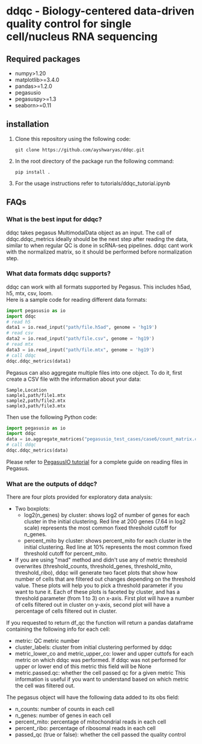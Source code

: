 # ddqc - Biology-centered data-driven quality control for single cell/nucleus RNA sequencing
## Required packages
- numpy>1.20
- matplotlib>=3.4.0
- pandas>=1.2.0
- pegasusio
- pegasuspy>=1.3 
- seaborn>=0.11
## installation
1. Clone this repository using the following code:
   
   `git clone https://github.com/ayshwaryas/ddqc.git`
2. In the root directory of the package run the following command:
   
    `pip install .`
3. For the usage instructions refer to tutorials/ddqc_tutorial.ipynb
## FAQs
### What is the best input for ddqc?
ddqc takes pegasus MultimodalData object as an input. The call of ddqc.ddqc_metrics ideally 
should be the next step after reading the data, similar to when regular QC is done in scRNA-seq pipelines. 
ddqc cant work with the normalized matrix, so it should be performed before normalization step.

### What data formats ddqc supports?
ddqc can work with all formats supported by Pegasus. This includes h5ad, h5, mtx, csv, loom. <br>
Here is a sample code for reading different data formats:
```python
import pegasusio as io
import ddqc
# read h5
data1 = io.read_input("path/file.h5ad", genome = 'hg19')
# read csv
data2 = io.read_input("path/file.csv", genome = 'hg19')
# read mtx
data3 = io.read_input("path/file.mtx", genome = 'hg19')
# call ddqc
ddqc.ddqc_metrics(data1)
```

Pegasus can also aggregate multiple files into one object. To do it, first create a CSV file with the information about your data:
```text
Sample,Location
sample1,path/file1.mtx
sample2,path/file2.mtx
sample3,path/file3.mtx
```

Then use the following Python code:
```python
import pegasusio as io
import ddqc
data = io.aggregate_matrices("pegasusio_test_cases/case6/count_matrix.csv")
# call ddqc
ddqc.ddqc_metrics(data)
```
Please refer to [PegasusIO tutorial](https://pegasusio.readthedocs.io/en/stable/_static/tutorials/pegasusio_tutorial.html) for a complete guide on reading files in Pegasus.

### What are the outputs of ddqc?
There are four plots provided for exploratory data analysis:

* Two boxplots:
  * log2(n_genes) by cluster: shows log2 of number of genes for each cluster in the initial clustering. Red line at 200 genes (7.64 in log2 scale) represents the most common fixed threshold cutoff for n_genes.
  * percent_mito by cluster: shows percent_mito for each cluster in the initial clustering. Red line at 10% represents the most common fixed threshold cutoff for percent_mito.
* If you are using "mad" method and didn't use any of metric threshold overwrites (threshold_counts, threshold_genes, threshold_mito, threshold_ribo), ddqc will generate two facet plots that show how number of cells that are filtered out changes depending on the threshold value. These plots will help you to pick a threshold parameter if you want to tune it. Each of these plots is faceted by cluster, and has a threshold parameter (from 1 to 3) on x-axis. First plot will have a number of cells filtered out in cluster on y-axis, second plot will have a percentage of cells filtered out in cluster.


If you requested to return df_qc the function will return a pandas dataframe containing the following info for each cell:
* metric: QC metric number
* cluster_labels: cluster from initial clustering performed by ddqc
* metric_lower_co and metric_upper_co: lower and upper cuttofs for each metric on which ddqc was performed. If ddqc was not performed for upper or lower end of this metric this field will be None
* metric.passed.qc: whether the cell passed qc for a given metric This information is useful if you want to understand based on which metric the cell was filtered out.

The pegasus object will have the following data added to its obs field:
* n_counts: number of counts in each cell
* n_genes: number of genes in each cell
* percent_mito: percentage of mitochondrial reads in each cell
* percent_ribo: percentage of ribosomal reads in each cell
* passed_qc (true or false): whether the cell passed the quality control